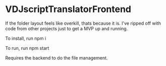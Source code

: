 # VDJscriptTranslatorFrontend

If the folder layout feels like overkill, thats because it is. I've ripped off with code from other projects just to get a MVP up and running.

To install, run npm i

To run, run npm start

Requires the backend to do the file management.
